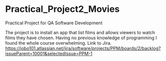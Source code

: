 # Practical_Project2_Movies

Practical Project for QA Software Development

The project is to install an app that list films and allows viewers to watch films they have chosen.
Having no previous knowledge of programming I found the whole course overwhelming.
Link to Jira.
https://jobo101.atlassian.net/jira/software/projects/PPM/boards/2/backlog?issueParent=10001&selectedIssue=PPM-1
